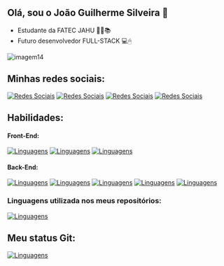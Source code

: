 ## Olá, sou o João Guilherme Silveira 👋
- Estudante da FATEC JAHU 👨‍💻📚
- Futuro desenvolvedor FULL-STACK 💻🖱

![imagem14](https://github.com/JoaoGSilveira/joaogsilveira/assets/125415392/bf277aed-fa8a-47b8-96ca-564e697c052f)

## Minhas redes sociais:

[![Redes Sociais](https://img.shields.io/badge/Facebook-1877F2?style=for-the-badge&logo=facebook&logoColor=white)]()
[![Redes Sociais](https://img.shields.io/badge/GitHub-100000?style=for-the-badge&logo=github&logoColor=white)](https://github.com/JoaoGSilveira)
[![Redes Sociais](https://img.shields.io/badge/Instagram-E4405F?style=for-the-badge&logo=instagram&logoColor=white)](https://www.instagram.com/joaogsilveira03/)
[![Redes Sociais](https://img.shields.io/badge/LinkedIn-0077B5?style=for-the-badge&logo=linkedin&logoColor=white)](https://www.linkedin.com/in/jo%C3%A3o-guilherme-silveira-24764b2b7/)

## Habilidades:
#### Front-End:
[![Linguagens](https://img.shields.io/badge/HTML-239120?style=for-the-badge&logo=html5&logoColor=white)]()
[![Linguagens](https://img.shields.io/badge/CSS-239120?&style=for-the-badge&logo=css3&logoColor=white)]()
[![Linguagens](https://img.shields.io/badge/JavaScript-F7DF1E?style=for-the-badge&logo=javascript&logoColor=black)]()

#### Back-End:
[![Linguagens](https://img.shields.io/badge/C-00599C?style=for-the-badge&logo=c&logoColor=white)]()
[![Linguagens](https://img.shields.io/badge/C%2B%2B-00599C?style=for-the-badge&logo=c%2B%2B&logoColor=white)]()
[![Linguagens](https://img.shields.io/badge/C%23-239120?style=for-the-badge&logo=c-sharp&logoColor=white)]()
[![Linguagens](https://img.shields.io/badge/Python-3776AB?style=for-the-badge&logo=python&logoColor=white)]()
[![Linguagens](https://img.shields.io/badge/PHP-777BB4?style=for-the-badge&logo=php&logoColor=white)]()

### Linguagens utilizada nos meus repositórios:

[![Linguagens](https://github-readme-stats.vercel.app/api/top-langs/?username=JoaoGSilveira&theme=blue-green)]()


## Meu status Git:

[![Linguagens](https://github-readme-stats.vercel.app/api?username=JoaoGSilveira&theme=blue-green)]()
